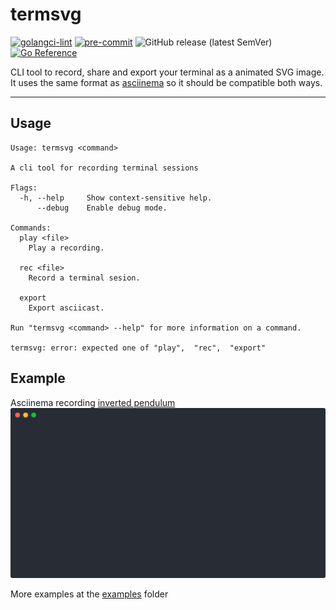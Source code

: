 # termsvg

[![golangci-lint](https://github.com/MrMarble/termsvg/actions/workflows/golangci-lint.yml/badge.svg)](https://github.com/MrMarble/termsvg/actions/workflows/golangci-lint.yml)
[![pre-commit](https://img.shields.io/badge/pre--commit-enabled-brightgreen?logo=pre-commit&logoColor=white)](https://github.com/pre-commit/pre-commit)
![GitHub release (latest SemVer)](https://img.shields.io/github/v/release/mrmarble/termsvg)
[![Go Reference](https://pkg.go.dev/badge/github.com/mrmarble/termsvg.svg)](https://pkg.go.dev/github.com/mrmarble/termsvg)

CLI tool to record, share and export your terminal as a animated SVG image.
It uses the same format as [asciinema](https://asciinema.org) so it should be compatible both ways.

---
## Usage

```
Usage: termsvg <command>

A cli tool for recording terminal sessions

Flags:
  -h, --help     Show context-sensitive help.
      --debug    Enable debug mode.

Commands:
  play <file>
    Play a recording.

  rec <file>
    Record a terminal sesion.

  export
    Export asciicast.

Run "termsvg <command> --help" for more information on a command.

termsvg: error: expected one of "play",  "rec",  "export"
```

## Example

Asciinema recording [inverted pendulum ](https://asciinema.org/a/444816)
![inverted pendulum](examples/444816.svg)

More examples at the [examples](examples) folder